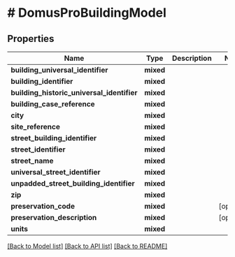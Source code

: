 # # DomusProBuildingModel

## Properties

Name | Type | Description | Notes
------------ | ------------- | ------------- | -------------
**building_universal_identifier** | **mixed** |  |
**building_identifier** | **mixed** |  |
**building_historic_universal_identifier** | **mixed** |  |
**building_case_reference** | **mixed** |  |
**city** | **mixed** |  |
**site_reference** | **mixed** |  |
**street_building_identifier** | **mixed** |  |
**street_identifier** | **mixed** |  |
**street_name** | **mixed** |  |
**universal_street_identifier** | **mixed** |  |
**unpadded_street_building_identifier** | **mixed** |  |
**zip** | **mixed** |  |
**preservation_code** | **mixed** |  | [optional]
**preservation_description** | **mixed** |  | [optional]
**units** | **mixed** |  |

[[Back to Model list]](../../README.md#models) [[Back to API list]](../../README.md#endpoints) [[Back to README]](../../README.md)
